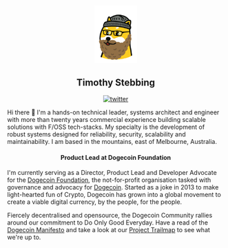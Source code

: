 <div id="header" align="center">
  <img src="timothy.png" width="100"/>
  <h2>Timothy Stebbing</h2>
  
[![twitter](https://img.shields.io/twitter/follow/tjstebbing?label=@tjstebbing&style=social)](https://twitter.com/tjstebbing)

</div>

 
  
Hi there 👋 I'm a hands-on technical leader, systems architect and engineer with more than twenty years commercial experience building scalable solutions with F/OSS tech-stacks. My specialty is the development of robust systems designed for reliability, security, scalability and maintainability. I am based in the mountains, east of Melbourne, Australia.

<div align="center">
  <h4>Product Lead at Dogecoin Foundation</h4>  
</div>

I'm currently serving as a Director, Product Lead and Developer Advocate for the [Dogecoin Foundation](https://foundation.dogecoin.com), the not-for-profit organisation tasked with governance and advocacy for [Dogecoin](https://dogecoin.com).  Started as a joke in 2013 to make light-hearted fun of Crypto, Dogecoin has grown into a global movement to create a viable digital currency, by the people, for the people. 

Fiercely decentralised and opensource, the Dogecoin Community rallies around our commitment to Do Only Good Everyday. Have a read of the [Dogecoin Manifesto](https://foundation.dogecoin.com/manifesto/) and take a look at our [Project Trailmap](https://foundation.dogecoin.com/trailmap/prologue/) to see what we're up to. 

